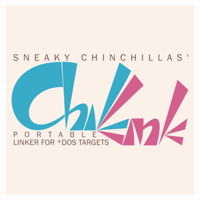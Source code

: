 ![SNEAKY CHINCHILLAS' ChiLLink - PORTABLE LINKER FOR *DOS TARGETS](https://github.com/DonVasyl/ChiLLink/raw/pictures/pictures/chillink_512.png)

